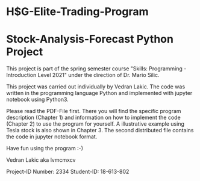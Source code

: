 # H$G-Elite-Trading-Program

# Stock-Analysis-Forecast Python Project




This project is part of the spring semester course "Skills: Programming - Introduction Level 2021" under the direction of Dr. Mario Silic.
 
This project was carried out individually by Vedran Lakic. The code was written in the programming language Python and implemented with jupyter notebook using Python3.

Please read the PDF-File first. There you will find the specific program description (Chapter 1) and information on how to implement the code (Chapter 2) to use the program for yourself. A illustrative example using Tesla stock is also shown in Chapter 3. The second distributed file contains the code in jupyter notebook format.


Have fun using the program :-)

Vedran Lakic aka lvmcmxcv

Project-ID Number: 2334
Student-ID: 18-613-802






